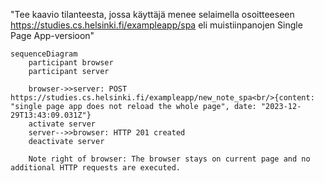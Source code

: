 "Tee kaavio tilanteesta, jossa käyttäjä menee selaimella osoitteeseen https://studies.cs.helsinki.fi/exampleapp/spa eli muistiinpanojen Single Page App-versioon"

```mermaid
sequenceDiagram
    participant browser
    participant server

    browser->>server: POST https://studies.cs.helsinki.fi/exampleapp/new_note_spa<br/>{content: "single page app does not reload the whole page", date: "2023-12-29T13:43:09.031Z"}
    activate server
    server-->>browser: HTTP 201 created
    deactivate server

    Note right of browser: The browser stays on current page and no additional HTTP requests are executed.

```